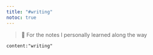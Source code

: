 ```yaml
---
title: "#writing"
notoc: true
---
```


> 🤩 For the notes I personally learned along the way

```query
content:"writing"
```